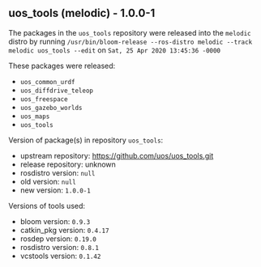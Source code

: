 ## uos_tools (melodic) - 1.0.0-1

The packages in the `uos_tools` repository were released into the `melodic` distro by running `/usr/bin/bloom-release --ros-distro melodic --track melodic uos_tools --edit` on `Sat, 25 Apr 2020 13:45:36 -0000`

These packages were released:
- `uos_common_urdf`
- `uos_diffdrive_teleop`
- `uos_freespace`
- `uos_gazebo_worlds`
- `uos_maps`
- `uos_tools`

Version of package(s) in repository `uos_tools`:

- upstream repository: https://github.com/uos/uos_tools.git
- release repository: unknown
- rosdistro version: `null`
- old version: `null`
- new version: `1.0.0-1`

Versions of tools used:

- bloom version: `0.9.3`
- catkin_pkg version: `0.4.17`
- rosdep version: `0.19.0`
- rosdistro version: `0.8.1`
- vcstools version: `0.1.42`


